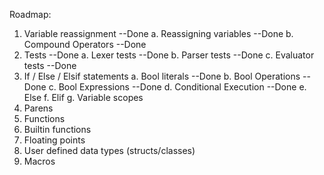 Roadmap:
1. Variable reassignment --Done
    a. Reassigning variables --Done
    b. Compound Operators --Done
2. Tests --Done
    a. Lexer tests --Done
    b. Parser tests --Done
    c. Evaluator tests --Done
3. If / Else / Elsif statements
    a. Bool literals --Done
    b. Bool Operations --Done
    c. Bool Expressions --Done
    d. Conditional Execution --Done
    e. Else
    f. Elif
    g. Variable scopes
4. Parens
5. Functions
6. Builtin functions
7. Floating points
8. User defined data types (structs/classes)
9. Macros